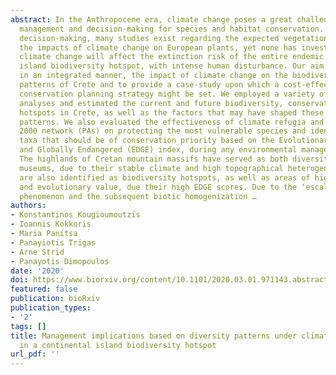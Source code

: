 ```yaml
---
abstract: In the Anthropocene era, climate change poses a great challenge in environmental
  management and decision-making for species and habitat conservation. To support
  decision-making, many studies exist regarding the expected vegetation changes and
  the impacts of climate change on European plants, yet none has investigated how
  climate change will affect the extinction risk of the entire endemic flora of an
  island biodiversity hotspot, with intense human disturbance. Our aim is to assess,
  in an integrated manner, the impact of climate change on the biodiversity and biogeographical
  patterns of Crete and to provide a case-study upon which a cost-effective and climate-smart
  conservation planning strategy might be set. We employed a variety of macroecological
  analyses and estimated the current and future biodiversity, conservation and extinction
  hotspots in Crete, as well as the factors that may have shaped these distribution
  patterns. We also evaluated the effectiveness of climate refugia and the NATURA
  2000 network (PAs) on protecting the most vulnerable species and identified the
  taxa that should be of conservation priority based on the Evolutionary Distinct
  and Globally Endangered (EDGE) index, during any environmental management process.
  The highlands of Cretan mountain massifs have served as both diversity cradles and
  museums, due to their stable climate and high topographical heterogeneity. They
  are also identified as biodiversity hotspots, as well as areas of high conservation
  and evolutionary value, due their high EDGE scores. Due to the ‘escalator to extinction’
  phenomenon and the subsequent biotic homogenization …
authors:
- Konstantinos Kougioumoutzis
- Ioannis Kokkoris
- Maria Panitsa
- Panayiotis Trigas
- Arne Strid
- Panayotis Dimopoulos
date: '2020'
doi: https://www.biorxiv.org/content/10.1101/2020.03.01.971143.abstract
featured: false
publication: bioRxiv
publication_types:
- '2'
tags: []
title: Management implications based on diversity patterns under climate change scenarios
  in a continental island biodiversity hotspot
url_pdf: ''
---
```

